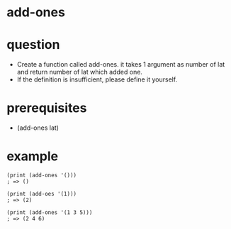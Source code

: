 # add-ones

# question
- Create a function called add-ones. it takes 1 argument as number of lat and return number of lat which added one.
- If the definition is insufficient, please define it yourself.

# prerequisites

- (add-ones lat)

# example

```
(print (add-ones '()))
; => ()

(print (add-oes '(1)))
; => (2)

(print (add-ones '(1 3 5)))
; => (2 4 6)
```
